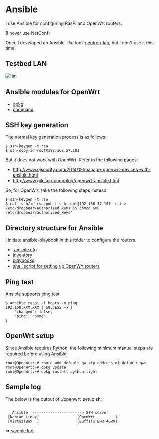 # Ansible

I use Ansible for configuring RasPi and OpenWrt routers.

(I never use NetConf)

Once I developed an Ansible-like took [neutron-lan](https://github.com/araobp/neutron-lan), but I don't use it this time.

## Testbed LAN

![lan](https://docs.google.com/drawings/d/1zNuTBCUMr9O2U8A4oZ5Yg9mgKPmDFFEwM2ZbsiDVOCs/pub?w=960&h=720)

## Ansible modules for OpenWrt

- [opkg](http://docs.ansible.com/ansible/opkg_module.html)
- [command](http://docs.ansible.com/ansible/command_module.html)

## SSH key generation

The normal key generation process is as follows:
```
$ ssh-keygen -t rsa
$ ssh-copy-id root@192.168.57.101
```

But it does not work with OpenWrt. Refer to the following pages:
- http://www.ojscurity.com/2014/12/manage-openwrt-devices-with-ansible.html
- http://www.gilesorr.com/blog/openwrt-ansible.html


So, for OpenWrt, take the following steps instead:
```
$ ssh-keygen -t rsa
$ cat .ssh/id_rsa.pub | ssh root@192.168.57.101 'cat > /etc/dropbear/authorized_keys && chmod 600 /etc/dropbear/authorized_keys'
```

## Directory structure for Ansible

I initiate ansible-playbook in this folder to configure the routers.

- [.ansinle.cfg](./.ansible.cfg)
- [inventory](./inventory)
- [playbooks](./playbooks)
- [shell script for setting up OpenWrt routers](./openwrt_setup.sh)


## Ping test

Ansible supports ping test:
```
$ ansible raspi -i hosts -m ping
192.168.XXX.XXX | SUCCESS => {
    "changed": false,
    "ping": "pong"
}
```

## OpenWrt setup

Since Ansible requires Python, the following minimum manual steps are required before using Ansible:

```
root@OpenWrt:~# route add default gw <ip address of default gw>
root@OpenWrt:~# opkg update
root@OpenWrt:~# opkg install python-light
```

## Sample log

The below is the output of ./openwrt_setup.sh:

```

   Ansible  ----------------------> SSH server
 [Debian Linux]                 [OpenWrt         ]
 [VirtualBox  ]                 [Buffalo BHR-4GRV]
```

=> [sample log](./20170204.md)
